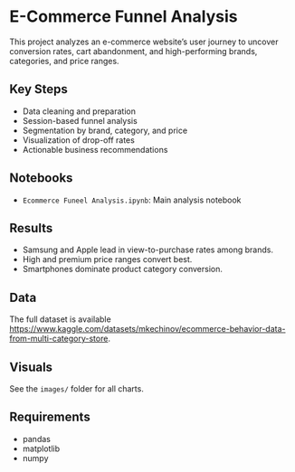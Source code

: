 # E-Commerce Funnel Analysis

This project analyzes an e-commerce website’s user journey to uncover conversion rates, cart abandonment, and high-performing brands, categories, and price ranges.

## Key Steps
- Data cleaning and preparation
- Session-based funnel analysis
- Segmentation by brand, category, and price
- Visualization of drop-off rates
- Actionable business recommendations

## Notebooks
- `Ecommerce Funeel Analysis.ipynb`: Main analysis notebook

## Results
- Samsung and Apple lead in view-to-purchase rates among brands.
- High and premium price ranges convert best.
- Smartphones dominate product category conversion.

## Data
The full dataset is available https://www.kaggle.com/datasets/mkechinov/ecommerce-behavior-data-from-multi-category-store.

## Visuals
See the `images/` folder for all charts.

## Requirements
- pandas
- matplotlib
- numpy

